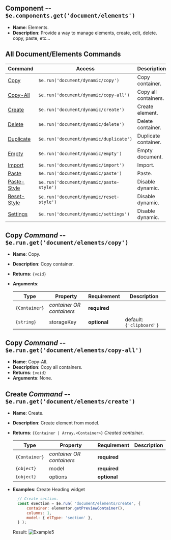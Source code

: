 ## Component -- `$e.components.get('document/elements')`

*  **Name**: Elements.
*  **Description**: Provide a way to manage elements, create, edit, delete. copy, paste, etc...

## All **Document/Elements** Commands
| Command                                   | Access                                            | Description         
|-------------------------------------------|---------------------------------------------------|-----------------------------------------
| [Copy](#)                                 | `$e.run('document/dynamic/copy')`                 | Copy container. 
| [Copy-All](#)                             | `$e.run('document/dynamic/copy-all')`             | Copy all containers. 
| [Create](#)                               | `$e.run('document/dynamic/create')`               | Create element. 
| [Delete](#)                               | `$e.run('document/dynamic/delete')`               | Delete container. 
| [Duplicate](#)                            | `$e.run('document/dynamic/duplicate')`            | Duplicate container. 
| [Empty](#)                                | `$e.run('document/dynamic/empty')`                | Empty document. 
| [Import](#)                               | `$e.run('document/dynamic/import')`               | Import. 
| [Paste](#)                                | `$e.run('document/dynamic/paste')`                | Paste. 
| [Paste-Style](#)                          | `$e.run('document/dynamic/paste-style')`          | Disable dynamic. 
| [Reset-Style](#)                          | `$e.run('document/dynamic/reset-style')`          | Disable dynamic. 
| [Settings](#)                             | `$e.run('document/dynamic/settings')`             | Disable dynamic. 

## Copy _Command_ -- `$e.run.get('document/elements/copy')`
*  **Name**: Copy.
*  **Description**: Copy container.
*  **Returns**: `{void}`
*  **Arguments**: 

    | Type          | Property                           | Requirement       | Description |
    |---            |---                                 |---                |---|
    | `{Container}` | _container OR containers_          | **required**      | 
    | `{string}`    | storageKey                         | **optional**      | default: `{'clipboard'}`

## Copy _Command_ -- `$e.run.get('document/elements/copy-all')`
*  **Name**: Copy-All.
*  **Description**: Copy all containers.
*  **Returns**: `{void}`
*  **Arguments**: None.

## Create _Command_ -- `$e.run.get('document/elements/create')`
*  **Name**: Create.
*  **Description**: Create element from model.
*  **Returns**: `{Container | Array.<Container>}` *Created container*.

    | Type          | Property                           | Requirement       | Description |
    |---            |---                                 |---                |---|
    | `{Container}` | _container OR containers_          | **required**      | 
    | `{object}`    | model                              | **required**      | 
    | `{object}`    | options                            | **optional**      | 

* **Examples**:
    Create Heading widget 
    ```javascript
      // Create section.
      const eSection = $e.run( 'document/elements/create', {
          container: elementor.getPreviewContainer(),
          columns: 1,
          model: { elType: 'section' },
      } );  
    ```
    Result: ![Example5](edocument-elements/1.jpg)
    

